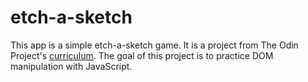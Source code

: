 # etch-a-sketch
This app is a simple etch-a-sketch game. It is a project from The Odin Project's [curriculum](https://www.theodinproject.com/courses/web-development-101/lessons/etch-a-sketch-project). The goal of this project is to practice DOM manipulation with JavaScript. 

